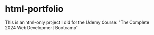 # html-portfolio
This is an html-only project I did for the Udemy Course: "The Complete 2024 Web Development Bootcamp"
